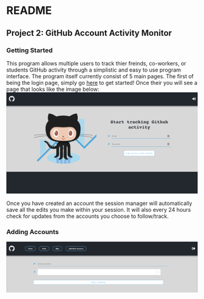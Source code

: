 # README
## Project 2: GitHub Account Activity Monitor 

### Getting Started
This program allows multiple users to track thier freinds, co-workers, or students GitHub activity through a simplistic and easy to use program interface. The program itself currently consist of 5 main pages. The first of being the login page, simply go 
[here](https://github-activity-monitor-app.herokuapp.com/) to get started! Once their you will see a page that looks like the image below:
![](Images/LoginPage.png)

Once you have created an account the session manager will automatically save all the edits you make within your session. It will also every 24 hours check for updates from the accounts you choose to follow/track. 

### Adding Accounts


![](Images/AddAccount.png)
